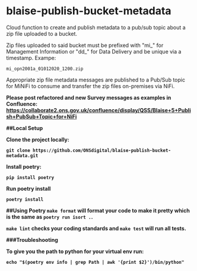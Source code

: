 # blaise-publish-bucket-metadata

Cloud function to create and publish metadata to a pub/sub topic about a zip file uploaded to a bucket.

Zip files uploaded to said bucket must be prefixed with "mi_" for Management Information or "dd_" for Data Delivery and be unique via a timestamp. Exampe:

`mi_opn2001a_01012020_1200.zip`

Appropriate zip file metadata messages are published to a Pub/Sub topic for MiNiFi to consume and transfer the zip files on-premises via NiFi.

<b>Please post refactored and new Survey messages as examples in Confluence: https://collaborate2.ons.gov.uk/confluence/display/QSS/Blaise+5+Publish+PubSub+Topic+for+NiFi<b>

##Local Setup

Clone the project locally:

```
git clone https://github.com/ONSdigital/blaise-publish-bucket-metadata.git
```

Install poetry:
```
pip install poetry
```

Run poetry install
```
poetry install
```

##Using Poetry
``` make format ``` will format your code to make it pretty which is the same as ```poetry run isort .```.

```make lint``` checks your coding standards and ```make test``` will run all tests.

###Troubleshooting

To give you the path to python for your virtual env run:
```
echo "$(poetry env info | grep Path | awk '{print $2}')/bin/python"
```

